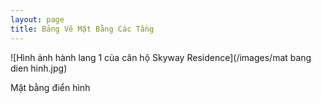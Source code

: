 ```yaml
---
layout: page
title: Bảng Vẽ Mặt Bằng Các Tầng
---
```



![Hình ảnh hành lang 1 của căn hộ Skyway Residence](/images/mat bang dien hinh.jpg)

Mặt bằng điển hình